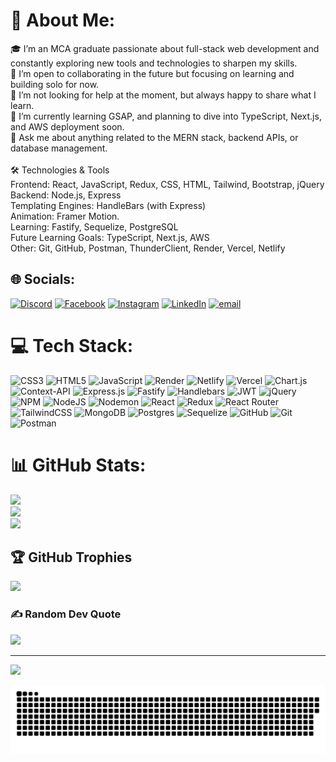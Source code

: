 # 💫 About Me:
🎓 I’m an MCA graduate passionate about full-stack web development and constantly exploring new tools and technologies to sharpen my skills.<br>👯 I’m open to collaborating in the future but focusing on learning and building solo for now.<br>🤝 I’m not looking for help at the moment, but always happy to share what I learn.<br>🌱 I’m currently learning GSAP, and planning to dive into TypeScript, Next.js, and AWS deployment soon.<br>💬 Ask me about anything related to the MERN stack, backend APIs, or database management.<br><br>🛠️ Technologies & Tools<br>Frontend: React, JavaScript, Redux, CSS, HTML, Tailwind, Bootstrap, jQuery<br>Backend: Node.js, Express<br>Templating Engines: HandleBars (with Express)<br>Animation: Framer Motion.<br>Learning:  Fastify, Sequelize, PostgreSQL<br>Future Learning Goals: TypeScript, Next.js, AWS<br>Other: Git, GitHub, Postman, ThunderClient, Render, Vercel, Netlify


## 🌐 Socials:
[![Discord](https://img.shields.io/badge/Discord-%237289DA.svg?logo=discord&logoColor=white)](https://discord.gg/Yamin#8366) [![Facebook](https://img.shields.io/badge/Facebook-%231877F2.svg?logo=Facebook&logoColor=white)](https://facebook.com/yamin.haqani) [![Instagram](https://img.shields.io/badge/Instagram-%23E4405F.svg?logo=Instagram&logoColor=white)](https://instagram.com/yaminhaqani) [![LinkedIn](https://img.shields.io/badge/LinkedIn-%230077B5.svg?logo=linkedin&logoColor=white)](https://linkedin.com/in/yamin-haqani-30868b2b1) [![email](https://img.shields.io/badge/Email-D14836?logo=gmail&logoColor=white)](mailto:yaminhaqani@gmail.com) 

# 💻 Tech Stack:
![CSS3](https://img.shields.io/badge/css3-%231572B6.svg?style=for-the-badge&logo=css3&logoColor=white) ![HTML5](https://img.shields.io/badge/html5-%23E34F26.svg?style=for-the-badge&logo=html5&logoColor=white) ![JavaScript](https://img.shields.io/badge/javascript-%23323330.svg?style=for-the-badge&logo=javascript&logoColor=%23F7DF1E) ![Render](https://img.shields.io/badge/Render-%46E3B7.svg?style=for-the-badge&logo=render&logoColor=white) ![Netlify](https://img.shields.io/badge/netlify-%23000000.svg?style=for-the-badge&logo=netlify&logoColor=#00C7B7) ![Vercel](https://img.shields.io/badge/vercel-%23000000.svg?style=for-the-badge&logo=vercel&logoColor=white) ![Chart.js](https://img.shields.io/badge/chart.js-F5788D.svg?style=for-the-badge&logo=chart.js&logoColor=white) ![Context-API](https://img.shields.io/badge/Context--Api-000000?style=for-the-badge&logo=react) ![Express.js](https://img.shields.io/badge/express.js-%23404d59.svg?style=for-the-badge&logo=express&logoColor=%2361DAFB) ![Fastify](https://img.shields.io/badge/fastify-%23000000.svg?style=for-the-badge&logo=fastify&logoColor=white) ![Handlebars](https://img.shields.io/badge/Handlebars-%23000000?style=for-the-badge&logo=Handlebars.js&logoColor=white) ![JWT](https://img.shields.io/badge/JWT-black?style=for-the-badge&logo=JSON%20web%20tokens) ![jQuery](https://img.shields.io/badge/jquery-%230769AD.svg?style=for-the-badge&logo=jquery&logoColor=white) ![NPM](https://img.shields.io/badge/NPM-%23CB3837.svg?style=for-the-badge&logo=npm&logoColor=white) ![NodeJS](https://img.shields.io/badge/node.js-6DA55F?style=for-the-badge&logo=node.js&logoColor=white) ![Nodemon](https://img.shields.io/badge/NODEMON-%23323330.svg?style=for-the-badge&logo=nodemon&logoColor=%BBDEAD) ![React](https://img.shields.io/badge/react-%2320232a.svg?style=for-the-badge&logo=react&logoColor=%2361DAFB) ![Redux](https://img.shields.io/badge/redux-%23593d88.svg?style=for-the-badge&logo=redux&logoColor=white)
 ![React Router](https://img.shields.io/badge/React_Router-CA4245?style=for-the-badge&logo=react-router&logoColor=white) ![TailwindCSS](https://img.shields.io/badge/tailwindcss-%2338B2AC.svg?style=for-the-badge&logo=tailwind-css&logoColor=white) ![MongoDB](https://img.shields.io/badge/MongoDB-%234ea94b.svg?style=for-the-badge&logo=mongodb&logoColor=white) ![Postgres](https://img.shields.io/badge/postgres-%23316192.svg?style=for-the-badge&logo=postgresql&logoColor=white) ![Sequelize](https://img.shields.io/badge/Sequelize-52B0E7?style=for-the-badge&logo=Sequelize&logoColor=white) ![GitHub](https://img.shields.io/badge/github-%23121011.svg?style=for-the-badge&logo=github&logoColor=white) ![Git](https://img.shields.io/badge/git-%23F05033.svg?style=for-the-badge&logo=git&logoColor=white) ![Postman](https://img.shields.io/badge/Postman-FF6C37?style=for-the-badge&logo=postman&logoColor=white)
# 📊 GitHub Stats:
![](https://github-readme-stats.vercel.app/api?username=Yaminhaqani&theme=dark&hide_border=false&include_all_commits=false&count_private=false)<br/>
![](https://nirzak-streak-stats.vercel.app/?user=Yaminhaqani&theme=dark&hide_border=false)<br/>
![](https://github-readme-stats.vercel.app/api/top-langs/?username=Yaminhaqani&theme=dark&hide_border=false&include_all_commits=false&count_private=false&layout=compact)

## 🏆 GitHub Trophies
![](https://github-profile-trophy.vercel.app/?username=Yaminhaqani&theme=radical&no-frame=false&no-bg=true&margin-w=4)

### ✍️ Random Dev Quote
![](https://quotes-github-readme.vercel.app/api?type=horizontal&theme=radical)

---
[![](https://visitcount.itsvg.in/api?id=Yaminhaqani&icon=0&color=0)](https://visitcount.itsvg.in)


<picture>
  <source media="(prefers-color-scheme: dark)" srcset="https://raw.githubusercontent.com/Yaminhaqani/Yaminhaqani/output/github-snake-dark.svg" />
  <source media="(prefers-color-scheme: light)" srcset="https://raw.githubusercontent.com/Yaminhaqani/Yaminhaqani/output/github-snake.svg" />
  <img alt="github-snake" src="https://raw.githubusercontent.com/Yaminhaqani/Yaminhaqani/output/github-snake.svg" />
</picture>

<!-- Proudly created with GPRM ( https://gprm.itsvg.in ) -->
